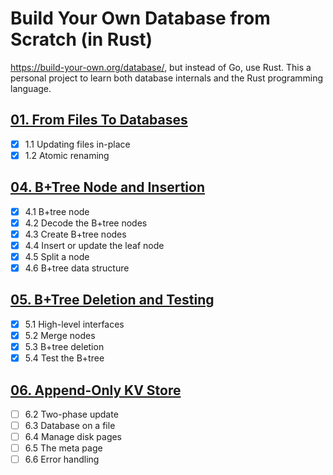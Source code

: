 # Build Your Own Database from Scratch (in Rust)

https://build-your-own.org/database/, but instead of Go, use Rust. This a personal project to learn both database internals and the Rust programming language.

## [01. From Files To Databases](https://build-your-own.org/database/01_files)

* [x] 1.1 Updating files in-place
* [x] 1.2 Atomic renaming

## [04. B+Tree Node and Insertion](https://build-your-own.org/database/04_btree_code_1)

* [x] 4.1 B+tree node
* [x] 4.2 Decode the B+tree nodes
* [x] 4.3 Create B+tree nodes
* [X] 4.4 Insert or update the leaf node
* [X] 4.5 Split a node
* [X] 4.6 B+tree data structure

## [05. B+Tree Deletion and Testing](https://build-your-own.org/database/05_btree_code_2)

* [x] 5.1 High-level interfaces
* [x] 5.2 Merge nodes
* [x] 5.3 B+tree deletion
* [x] 5.4 Test the B+tree

## [06. Append-Only KV Store](https://build-your-own.org/database/06_btree_disk)

* [ ] 6.2 Two-phase update
* [ ] 6.3 Database on a file
* [ ] 6.4 Manage disk pages
* [ ] 6.5 The meta page
* [ ] 6.6 Error handling
